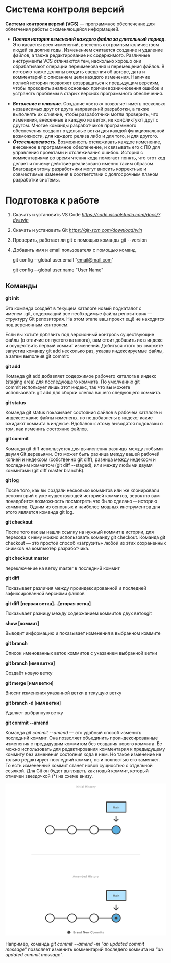 # **Система контроля версий**

**Cистема контроля версий (VCS)** — программное обеспечение для облегчения работы с изменяющейся информацией.

- **_Полная история изменений каждого файла за длительный период_**. Это касается всех изменений, внесенных огромным количеством людей за долгие годы. Изменением считается создание и удаление файлов, а также редактирование их содержимого. Различные инструменты VCS отличаются тем, насколько хорошо они обрабатывают операции переименования и перемещения файлов. В историю также должны входить сведения об авторе, дата и комментарий с описанием цели каждого изменения. Наличие полной истории позволяет возвращаться к предыдущим версиям, чтобы проводить анализ основных причин возникновения ошибок и устранять проблемы в старых версиях программного обеспечения.

* **_Ветвление и слияние_**. Создание «веток» позволяет иметь несколько независимых друг от друга направлений разработки, а также выполнять их слияние, чтобы разработчики могли проверить, что изменения, внесенные в каждую из веток, не конфликтуют друг с другом. Многие команды разработчиков программного обеспечения создают отдельные ветки для каждой функциональной возможности, для каждого релиза либо и для того, и для другого.
* **_Отслеживаемость_**. Возможность отслеживать каждое изменение, внесенное в программное обеспечение, и связывать его с ПО для управления проектами и отслеживания ошибок. История с комментариями во время чтения кода помогает понять, что этот код делает и почему действие реализовано именно таким образом. Благодаря этому разработчики могут вносить корректные и совместимые изменения в соответствии с долгосрочным планом разработки системы.

# **Подготовка к работе**

1. Скачать и установить VS Code *https://code.visualstudio.com/docs/?dv=win*

2. Скачать и установить Git *https://git-scm.com/download/win*

3. Проверить, работает ли git с помощью команды
   git --version
4. Добавить имя и email пользователя с помощью команд

   git config --global user.email "email@mail.com"

   git config --global user.name "User Name"

## **Команды**

**git init**

Эта команда создаёт в текущем каталоге новый подкаталог с именем .git, содержащий все необходимые файлы репозитория — структуру Git репозитория. На этом этапе ваш проект ещё не находится под версионным контролем.

Если вы хотите добавить под версионный контроль существующие файлы (в отличие от пустого каталога), вам стоит добавить их в индекс и осуществить первый коммит изменений. Добиться этого вы сможете запустив команду git add несколько раз, указав индексируемые файлы, а затем выполнив git commit:

**git add**

Команда git add добавляет содержимое рабочего каталога в индекс (staging area) для последующего коммита. По умолчанию git commit использует лишь этот индекс, так что вы можете использовать git add для сборки слепка вашего следующего коммита.

**git status**

Команда git status показывает
состояния файлов в рабочем каталоге и индексе: какие файлы изменены, но не добавлены в индекс; какие ожидают коммита в индексе. Вдобавок к этому выводятся подсказки о том, как изменить состояние файлов.

**git commit**

Команда git diff используется для вычисления разницы между любыми двумя Git деревьями. Это может быть разница между вашей рабочей копией и индексом (собственно git diff), разница между индексом и последним коммитом (git diff --staged), или между любыми двумя коммитами (git diff master branchB).

**git log**

После того, как вы создали несколько коммитов или же клонировали репозиторий с уже существующей историей коммитов, вероятно вам понадобится возможность посмотреть что было сделано — историю коммитов. Одним из основных и наиболее мощных инструментов для этого является команда git log.

**git checkout**

После того как вы нашли ссылку на нужный коммит в истории, для перехода к нему можно использовать команду git checkout. Команда git checkout — это простой способ «загрузить» любой из этих сохраненных снимков на компьютер разработчика.

**git checkout master**

переключение на ветку master в последний коммит

**git diff**

Показывает различия между проиндексированной и последней зафиксированной версиями файлов

**git diff [первая ветка]...[вторая ветка]**

Показывает разницу между содержанием коммитов двух ветокgit

**show [коммит]**

Выводит информацию и показывает изменения в выбранном коммите

**git branch**

Список именованных веток коммитов с указанием выбранной ветки

**git branch [имя ветки]**

Создаёт новую ветку

**git merge [имя ветки]**

Вносит изменения указанной ветки в текущую ветку

**git branch -d [имя ветки]**

Удаляет выбранную ветку

**git commit --amend**

Команда *git commit --amend* — это удобный способ изменить последний коммит. Она позволяет объединить проиндексированные изменения с предыдущим коммитом без создания нового коммита. Ее можно использовать для редактирования комментария к предыдущему коммиту без изменения состояния кода в нем. Но такое изменение не только редактирует последний коммит, но и полностью его заменяет. То есть измененный коммит станет новой сущностью с отдельной ссылкой. Для Git он будет выглядеть как новый коммит, который отмечен звездочкой (*) на схеме внизу.

![last_commit.svg](ameded_last_commit.svg)

Например, команда *git commit --amend -m "an updated commit message"* позволяет изменить комментарий последего коммита на *"an updated commit message"*.